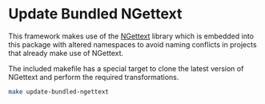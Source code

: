 # Update Bundled NGettext

This framework makes use of the [NGettext](https://github.com/neris/NGettext) library
which is embedded into this package with altered namespaces to avoid naming conflicts in
projects that already make use of NGettext.

The included makefile has a special target to clone the latest version of NGettext and
perform the required transformations.

```bash
make update-bundled-ngettext
```
